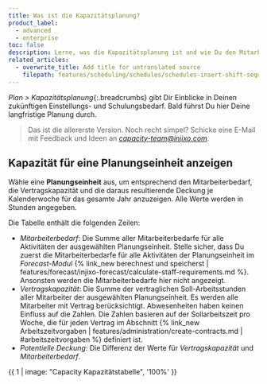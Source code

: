 ```yaml
---
title: Was ist die Kapazitätsplanung?
product_label:
  - advanced
  - enterprise
toc: false
description: Lerne, was die Kapazitätsplanung ist und wie Du den Mitarbeiterbedarf, die Vertragskapazität und die resultierende Deckung für eine Planungseinheit anzeigst.
related_articles:
  - overwrite_title: Add title for untranslated source
    filepath: features/scheduling/schedules/schedules-insert-shift-sequences.md
---
```


_Plan > Kapazitätsplanung_{:.breadcrumbs} gibt Dir Einblicke in Deinen zukünftigen Einstellungs- und Schulungsbedarf. Bald führst Du hier Deine langfristige Planung durch.

> Das ist die allererste Version. Noch recht simpel? Schicke eine E-Mail mit Feedback und Ideen an *capacity-team@injixo.com*.

## Kapazität für eine Planungseinheit anzeigen

Wähle eine **Planungseinheit** aus, um entsprechend den Mitarbeiterbedarf, die Vertragskapazität und die daraus resultierende Deckung je Kalenderwoche für das gesamte Jahr anzuzeigen. Alle Werte werden in Stunden angegeben.

Die Tabelle enthält die folgenden Zeilen:

- _Mitarbeiterbedarf_: Die Summe aller Mitarbeiterbedarfe für alle Aktivitäten der ausgewählten Planungseinheit. Stelle sicher, dass Du zuerst die Mitarbeiterbedarfe für alle Aktivitäten der Planungseinheit im _Forecast-Modul_ {% link_new berechnest und speicherst | features/forecast/injixo-forecast/calculate-staff-requirements.md %}. Ansonsten werden die Mitarbeiterbedarfe hier nicht angezeigt.
- _Vertragskapazität_: Die Summe der vertraglichen Soll-Arbeitsstunden aller Mitarbeiter der ausgewählten Planungseinheit. Es werden alle Mitarbeiter mit Vertrag berücksichtigt. Abwesenheiten haben keinen Einfluss auf die Zahlen. Die Zahlen basieren auf der Sollarbeitszeit pro Woche, die für jeden Vertrag im Abschnitt {% link_new Arbeitszeitvorgaben | features/administration/create-contracts.md | #arbeitszeitvorgaben %} definiert ist.
- _Potentielle Deckung_: Die Differenz der Werte für _Vertragskapazität_ und _Mitarbeiterbedarf_.

{{ 1 | image: "Capacity Kapazitätstabelle", '100%' }}
